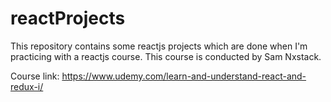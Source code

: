# reactProjects
This repository contains some reactjs projects which are done when I'm practicing with a reactjs course. This course is conducted by Sam Nxstack.

Course link: https://www.udemy.com/learn-and-understand-react-and-redux-i/
